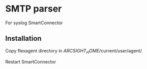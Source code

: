 # SMTP parser
For syslog SmartConnector

## Installation
Copy flexagent directory in $ARCSIGHT_HOME$/current/user/agent/

Restart SmartConnector
